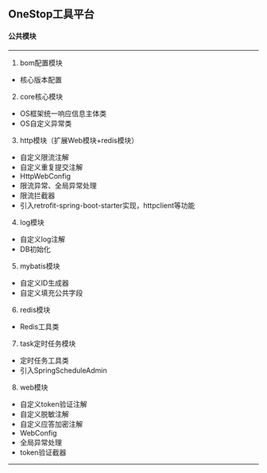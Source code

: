 ## OneStop工具平台
#### 公共模块

---

1. bom配置模块
- 核心版本配置
2. core核心模块
- OS框架统一响应信息主体类
- OS自定义异常类
3. http模块（扩展Web模块+redis模块）
- 自定义限流注解
- 自定义重复提交注解
- HttpWebConfig
- 限流异常、全局异常处理
- 限流拦截器
- 引入retrofit-spring-boot-starter实现，httpclient等功能
4. log模块
- 自定义log注解
- DB初始化
5. mybatis模块
- 自定义ID生成器
- 自定义填充公共字段
6. redis模块
- Redis工具类 
7. task定时任务模块
- 定时任务工具类
- 引入SpringScheduleAdmin
8. web模块
- 自定义token验证注解
- 自定义脱敏注解
- 自定义应答加密注解
- WebConfig
- 全局异常处理
- token验证截器

---